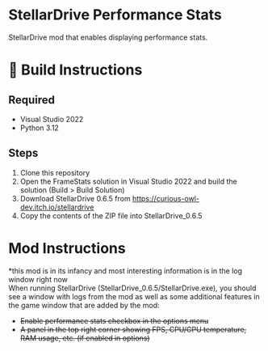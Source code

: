 # StellarDrive Performance Stats
StellarDrive mod that enables displaying performance stats.

# 🚧 Build Instructions
## Required
- Visual Studio 2022
- Python 3.12

## Steps
1. Clone this repository
2. Open the FrameStats solution in Visual Studio 2022 and build the solution (Build > Build Solution)
3. Download StellarDrive 0.6.5 from https://curious-owl-dev.itch.io/stellardrive
4. Copy the contents of the ZIP file into StellarDrive_0.6.5

# Mod Instructions
*this mod is in its infancy and most interesting information is in the log window right now \
When running StellarDrive (StellarDrive_0.6.5/StellarDrive.exe), you should see a window with logs from the mod
as well as some additional features in the game window that are added by the mod:
- ~~Enable performance stats checkbox in the options menu~~
- ~~A panel in the top right corner showing FPS, CPU/GPU temperature, RAM usage, etc. (if enabled in options)~~